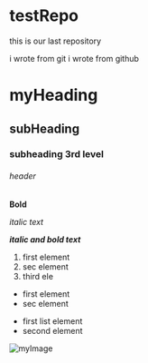 # testRepo
this is our last repository

i wrote from git
i wrote from github
# myHeading
## subHeading
### subheading 3rd level
###### header

**Bold**

*italic text*

***italic and bold text***

1. first element
2. sec element 
3. third ele

- first element
- sec element



* first list element
* second element 




![myImage](https://tse3.mm.bing.net/th?id=OIP.L3iLuXULE1kiRl2k3ScnQwHaE8&pid=Api&P=0&w=245&h=163)

